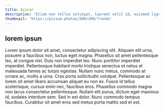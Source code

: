 ```yaml
---
title: Açucar
description: 'Etiam non tellus volutpat, laoreet velit id, euismod ligula.'
thumbnail: 'https://picsum.photos/500/300/?rando'
---
```


## lorem ipsun

Lorem ipsum dolor sit amet, consectetur adipiscing elit. Aliquam elit urna, posuere a faucibus non, luctus eget magna. Phasellus sit amet pellentesque leo, at congue nisl. Duis non imperdiet leo. Nunc porttitor imperdiet imperdiet. Pellentesque habitant morbi tristique senectus et netus et malesuada fames ac turpis egestas. Nullam nunc metus, commodo at ornare ac, mollis a urna. Cras porta sollicitudin volutpat. Pellentesque ac lorem sit amet libero accumsan aliquet eu non ex. Fusce id tellus scelerisque, cursus enim nec, faucibus eros. Phasellus commodo magna non lacus consectetur pellentesque. Nullam elit purus, dictum eget maximus id, sodales interdum sem. Sed in est dolor. Nunc commodo tempus faucibus. Curabitur sit amet eros sed metus porta mattis sed et est.
